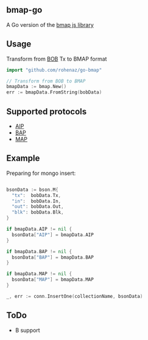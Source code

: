 ## bmap-go

A Go version of the [bmap js library](https://github.com/rohenaz/bmap/)

## Usage

Transform from [BOB](https://github.com/rohenaz/go-bob) Tx to BMAP format

```go
import "github.com/rohenaz/go-bmap"

// Transform from BOB to BMAP
bmapData := bmap.New()
err := bmapData.FromString(bobData)
```

## Supported protocols

- [AIP](https://github.com/rohenaz/go-aip)
- [BAP](https://github.com/rohenaz/go-bap)
- [MAP](https://github.com/rohenaz/go-map)

## Example

Preparing for mongo insert:

```go

bsonData := bson.M{
  "tx":  bobData.Tx,
  "in":  bobData.In,
  "out": bobData.Out,
  "blk": bobData.Blk,
}

if bmapData.AIP != nil {
  bsonData["AIP"] = bmapData.AIP
}

if bmapData.BAP != nil {
  bsonData["BAP"] = bmapData.BAP
}

if bmapData.MAP != nil {
  bsonData["MAP"] = bmapData.MAP
}

_, err := conn.InsertOne(collectionName, bsonData)
```

## ToDo

- B support
